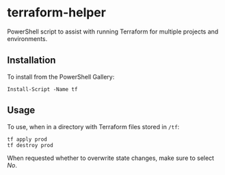 # terraform-helper
PowerShell script to assist with running Terraform for multiple projects and environments.

## Installation

To install from the PowerShell Gallery:

```
Install-Script -Name tf
```

## Usage

To use, when in a directory with Terraform files stored in `/tf`:

```
tf apply prod
tf destroy prod
```

When requested whether to overwrite state changes, make sure to select *No*.
